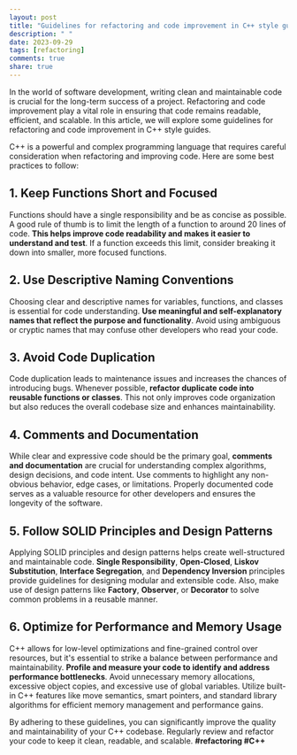 ```yaml
---
layout: post
title: "Guidelines for refactoring and code improvement in C++ style guides."
description: " "
date: 2023-09-29
tags: [refactoring]
comments: true
share: true
---
```


In the world of software development, writing clean and maintainable code is crucial for the long-term success of a project. Refactoring and code improvement play a vital role in ensuring that code remains readable, efficient, and scalable. In this article, we will explore some guidelines for refactoring and code improvement in C++ style guides.

C++ is a powerful and complex programming language that requires careful consideration when refactoring and improving code. Here are some best practices to follow:

## 1. Keep Functions Short and Focused

Functions should have a single responsibility and be as concise as possible. A good rule of thumb is to limit the length of a function to around 20 lines of code. **This helps improve code readability and makes it easier to understand and test**. If a function exceeds this limit, consider breaking it down into smaller, more focused functions.

## 2. Use Descriptive Naming Conventions

Choosing clear and descriptive names for variables, functions, and classes is essential for code understanding. **Use meaningful and self-explanatory names that reflect the purpose and functionality**. Avoid using ambiguous or cryptic names that may confuse other developers who read your code.

## 3. Avoid Code Duplication

Code duplication leads to maintenance issues and increases the chances of introducing bugs. Whenever possible, **refactor duplicate code into reusable functions or classes**. This not only improves code organization but also reduces the overall codebase size and enhances maintainability.

## 4. Comments and Documentation

While clear and expressive code should be the primary goal, **comments and documentation** are crucial for understanding complex algorithms, design decisions, and code intent. Use comments to highlight any non-obvious behavior, edge cases, or limitations. Properly documented code serves as a valuable resource for other developers and ensures the longevity of the software.

## 5. Follow SOLID Principles and Design Patterns

Applying SOLID principles and design patterns helps create well-structured and maintainable code. **Single Responsibility**, **Open-Closed**, **Liskov Substitution**, **Interface Segregation**, and **Dependency Inversion** principles provide guidelines for designing modular and extensible code. Also, make use of design patterns like **Factory**, **Observer**, or **Decorator** to solve common problems in a reusable manner.

## 6. Optimize for Performance and Memory Usage

C++ allows for low-level optimizations and fine-grained control over resources, but it's essential to strike a balance between performance and maintainability. **Profile and measure your code to identify and address performance bottlenecks**. Avoid unnecessary memory allocations, excessive object copies, and excessive use of global variables. Utilize built-in C++ features like move semantics, smart pointers, and standard library algorithms for efficient memory management and performance gains.

By adhering to these guidelines, you can significantly improve the quality and maintainability of your C++ codebase. Regularly review and refactor your code to keep it clean, readable, and scalable. **#refactoring #C++**